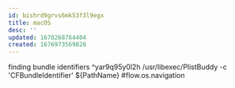 ```yaml
---
id: bishrd9grvs6mk53f3l9egx
title: macOS
desc: ''
updated: 1678268764404
created: 1676973569828
---
```

finding bundle identifiers ^yar9q95y0l2h
/usr/libexec/PlistBuddy -c 'CFBundleIdentifier' ${PathName} #flow.os.navigation
